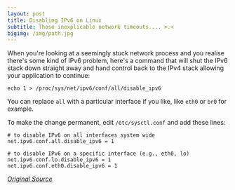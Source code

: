 ```yaml
---
layout: post
title: Disabling IPv6 on Linux
subtitle: Those inexplicable network timeouts.... >.<
bigimg: /img/path.jpg
---
```


When you're looking at a seemingly stuck network process and you realise
there's some kind of IPv6 problem, here's a command that will shut the IPv6
stack down straight away and hand control back to the IPv4 stack allowing 
your application to continue: 

```
echo 1 > /proc/sys/net/ipv6/conf/all/disable_ipv6 

```
You can replace `all` with a particular interface if you like, like `eth0`
or `br0` for example.

To make the change permanent, edit `/etc/sysctl.conf` and add these lines:

```
# to disable IPv6 on all interfaces system wide
net.ipv6.conf.all.disable_ipv6 = 1

# to disable IPv6 on a specific interface (e.g., eth0, lo)
net.ipv6.conf.lo.disable_ipv6 = 1
net.ipv6.conf.eth0.disable_ipv6 = 1
```

_[Original Source](http://ask.xmodulo.com/disable-ipv6-linux.html)_
